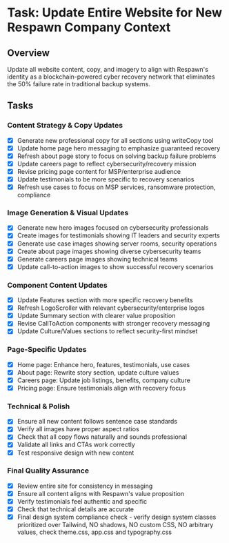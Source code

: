 # Task: Update Entire Website for New Respawn Company Context

## Overview
Update all website content, copy, and imagery to align with Respawn's identity as a blockchain-powered cyber recovery network that eliminates the 50% failure rate in traditional backup systems.

## Tasks

### Content Strategy & Copy Updates
- [x] Generate new professional copy for all sections using writeCopy tool
- [x] Update home page hero messaging to emphasize guaranteed recovery
- [x] Refresh about page story to focus on solving backup failure problems
- [x] Update careers page to reflect cybersecurity/recovery mission
- [x] Revise pricing page content for MSP/enterprise audience
- [x] Update testimonials to be more specific to recovery scenarios
- [x] Refresh use cases to focus on MSP services, ransomware protection, compliance

### Image Generation & Visual Updates
- [x] Generate new hero images focused on cybersecurity professionals
- [x] Create images for testimonials showing IT leaders and security experts
- [x] Generate use case images showing server rooms, security operations
- [x] Create about page images showing diverse cybersecurity teams
- [x] Generate careers page images showing technical teams
- [x] Update call-to-action images to show successful recovery scenarios

### Component Content Updates
- [x] Update Features section with more specific recovery benefits
- [x] Refresh LogoScroller with relevant cybersecurity/enterprise logos
- [x] Update Summary section with clearer value proposition
- [x] Revise CallToAction components with stronger recovery messaging
- [x] Update Culture/Values sections to reflect security-first mindset

### Page-Specific Updates
- [x] Home page: Enhance hero, features, testimonials, use cases
- [x] About page: Rewrite story section, update culture values
- [x] Careers page: Update job listings, benefits, company culture
- [x] Pricing page: Ensure testimonials align with recovery focus

### Technical & Polish
- [x] Ensure all new content follows sentence case standards
- [x] Verify all images have proper aspect ratios
- [x] Check that all copy flows naturally and sounds professional
- [x] Validate all links and CTAs work correctly
- [x] Test responsive design with new content

### Final Quality Assurance
- [x] Review entire site for consistency in messaging
- [x] Ensure all content aligns with Respawn's value proposition
- [x] Verify testimonials feel authentic and specific
- [x] Check that technical details are accurate
- [x] Final design system compliance check - verify design system classes prioritized over Tailwind, NO shadows, NO custom CSS, NO arbitrary values, check theme.css, app.css and typography.css
